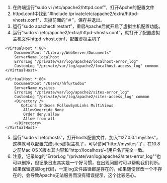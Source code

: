 

1. 在终端运行“sudo vi /etc/apache2/httpd.conf”，打开Apche的配置文件
2. httpd.conf中找到“#Include /private/etc/apache2/extra/httpd-vhosts.conf”，去掉前面的“＃”，保存并退出。
3. 运行“sudo apachectl restart”，重启Apache后就开启了虚拟主机配置功能。
4. 运行“sudo vi /etc/apache2/extra/httpd-vhosts.conf”，就打开了配置虚拟主机文件httpd-vhost.conf，配置虚拟主机了

```
<VirtualHost *:80>
    DocumentRoot "/Library/WebServer/Documents"
    ServerName localhost
    ErrorLog "/private/var/log/apache2/localhost-error_log"
    CustomLog "/private/var/log/apache2/localhost-access_log" common
</VirtualHost>
 
<VirtualHost *:80>
    DocumentRoot "/Users/hhfu/tudou"
    ServerName mysites
    ErrorLog "/private/var/log/apache2/sites-error_log"
    CustomLog "/private/var/log/apache2/sites-access_log" common
    <Directory />
       Options Indexes FollowSymLinks MultiViews
        AllowOverride None
        Order deny,allow
        Allow from all
    </Directory>
</VirtualHost>
```

5. 运行“sudo vi /etc/hosts”，打开hosts配置文件，加入"127.0.0.1 mysites"，这样就可以配置完成sites虚拟主机了，可以访问“http://mysites”了，在10.8之前Mac OS X版本其内容和“http://localhost/~[用户名]”完全一致。
6. 注意，记录log的“ErrorLog "/private/var/log/apache2/sites-error_log"”也可以删掉，但记录日志其实是一个好习惯，在出现问题时可以帮助我们判断。如果保留这些log代码，一定log文件路径都是存在的，如果随便修改一个不存在的，会导致Apache无法服务而没有错误提示，这个比较恶心。
